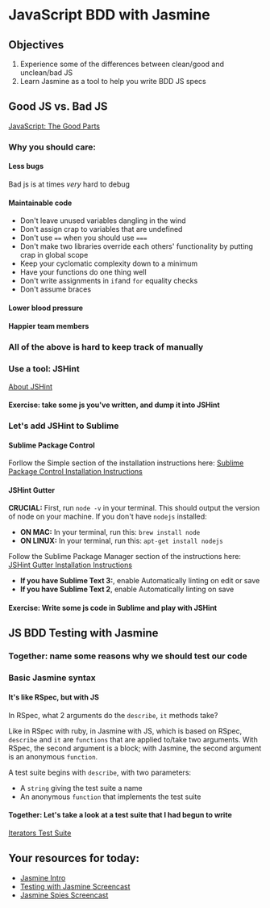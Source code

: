 # JavaScript BDD with Jasmine

## Objectives

1. Experience some of the differences between clean/good and unclean/bad JS
2. Learn Jasmine as a tool to help you write BDD JS specs

## Good JS vs. Bad JS

[JavaScript: The Good Parts](http://www.amazon.com/JavaScript-Good-Parts-Douglas-Crockford/dp/0596517742)

### Why you should care:

#### Less bugs

Bad js is at times *very* hard to debug

#### Maintainable code

* Don't leave unused variables dangling in the wind
* Don't assign crap to variables that are undefined
* Don't use `==` when you should use `===`
* Don't make two libraries override each others' functionality by putting crap in global scope
* Keep your cyclomatic complexity down to a minimum
* Have your functions do one thing well
* Don't write assignments in `if`and `for` equality checks
* Don't assume braces

#### Lower blood pressure

#### Happier team members

### All of the above is hard to keep track of manually

### Use a tool: JSHint

[About JSHint](http://www.jshint.com/about/)

#### Exercise: take some js you've written, and dump it into JSHint

### Let's add JSHint to Sublime

#### Sublime Package Control

Forllow the Simple section of the installation instructions here: [Sublime Package Control Installation Instructions](https://sublime.wbond.net/installation)

#### JSHint Gutter

**CRUCIAL:** First, run `node -v` in your terminal. This should output the version of node on your machine. If you don't have `nodejs` installed:

* **ON MAC:** In your terminal, run this: `brew install node`
* **ON LINUX:** In your terminal, run this: `apt-get install nodejs`

Follow the Sublime Package Manager section of the instructions here:
[JSHint Gutter Installation Instructions](https://sublime.wbond.net/packages/JSHint%20Gutter)

* **If you have Sublime Text 3:**, enable Automatically linting on edit or save
* **If you have Sublime Text 2**, enable Automatically linting on save

#### Exercise: Write some js code in Sublime and play with JSHint

## JS BDD Testing with Jasmine

### Together: name some reasons why we should test our code

### Basic Jasmine syntax

#### It's like RSpec, but with JS

In RSpec, what 2 arguments do the `describe`, `it` methods take?

Like in RSpec with ruby, in Jasmine with JS, which is based on RSpec, `describe` and `it` are `functions` that are applied to/take two arguments. With RSpec, the second argument is a block; with Jasmine, the second argument is an anonymous `function`.

A test suite begins with `describe`, with two parameters:

* A `string` giving the test suite a name
* An anonymous `function` that implements the test suite

#### Together: Let's take a look at a test suite that I had begun to write

[Iterators Test Suite](spec/IteratorsSpec.js)

## Your resources for today:

* [Jasmine Intro](http://jasmine.github.io/2.0/introduction.html)
* [Testing with Jasmine Screencast](http://blog.codeship.io/2013/07/30/testing-tuesday-16-javascript-testing-with-jasmine.html)
* [Jasmine Spies Screencast](http://blog.codeship.io/2013/08/06/testing-tuesday-17-how-to-spy-on-javascript-methods-with-jasmine.html)